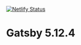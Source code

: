 [![Netlify Status](https://api.netlify.com/api/v1/badges/38516967-7780-400e-bc3a-2807a946596c/deploy-status)](https://app.netlify.com/sites/nightowllabs/deploys)

# Gatsby 5.12.4
